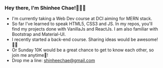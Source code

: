 ### Hey there, I'm Shinhee Chae!🙋🏻‍♀️

- I'm currently taking a Web Dev course at DCI aiming for MERN stack.
- So far I've learned to speak HTML5, CSS3 and JS. In my repos, you'll find my projects done with VanillaJs and ReactJs. I am also familiar with Bootstrap and Material-UI. 
- I recently started a back-end course. Sharing ideas would be awesome!🤟🏻
- Or Sunday 10K would be a great chance to get to know each other, so join me anytime🏃‍!  
- Drop me a line: shinheechae@gmail.com

